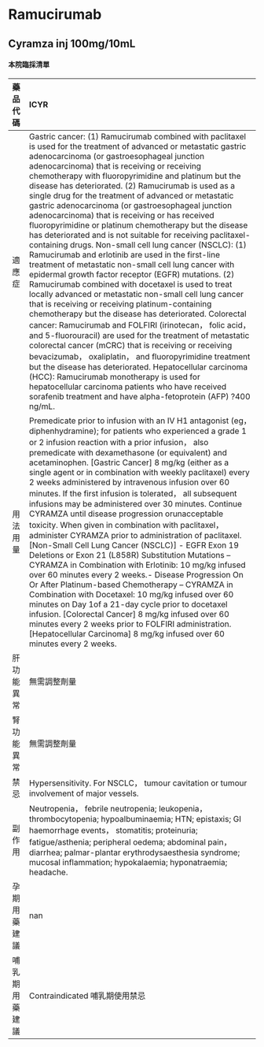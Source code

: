 # Ramucirumab

## Cyramza inj 100mg/10mL

#### 本院臨採清單

| 藥品代碼       | ICYR                                                                                                                                                                                                                                                                                                                                                                                                                                                                                                                                                                                                                                                                                                                                                                                                                                                                                                                                                                                                                                                                                                                                                                                                                                                                                                                                                                                                                                                                                                                                                   |
|:---------------|:-------------------------------------------------------------------------------------------------------------------------------------------------------------------------------------------------------------------------------------------------------------------------------------------------------------------------------------------------------------------------------------------------------------------------------------------------------------------------------------------------------------------------------------------------------------------------------------------------------------------------------------------------------------------------------------------------------------------------------------------------------------------------------------------------------------------------------------------------------------------------------------------------------------------------------------------------------------------------------------------------------------------------------------------------------------------------------------------------------------------------------------------------------------------------------------------------------------------------------------------------------------------------------------------------------------------------------------------------------------------------------------------------------------------------------------------------------------------------------------------------------------------------------------------------------|
| 適應症         | Gastric cancer: (1) Ramucirumab combined with paclitaxel is used for the treatment of advanced or metastatic gastric adenocarcinoma (or gastroesophageal junction adenocarcinoma) that is receiving or receiving chemotherapy with fluoropyrimidine and platinum but the disease has deteriorated. (2) Ramucirumab is used as a single drug for the treatment of advanced or metastatic gastric adenocarcinoma (or gastroesophageal junction adenocarcinoma) that is receiving or has received fluoropyrimidine or platinum chemotherapy but the disease has deteriorated and is not suitable for receiving paclitaxel-containing drugs. Non-small cell lung cancer (NSCLC): (1) Ramucirumab and erlotinib are used in the first-line treatment of metastatic non-small cell lung cancer with epidermal growth factor receptor (EGFR) mutations. (2) Ramucirumab combined with docetaxel is used to treat locally advanced or metastatic non-small cell lung cancer that is receiving or receiving platinum-containing chemotherapy but the disease has deteriorated. Colorectal cancer: Ramucirumab and FOLFIRI (irinotecan， folic acid， and 5-fluorouracil) are used for the treatment of metastatic colorectal cancer (mCRC) that is receiving or receiving bevacizumab， oxaliplatin， and fluoropyrimidine treatment but the disease has deteriorated. Hepatocellular carcinoma (HCC): Ramucirumab monotherapy is used for hepatocellular carcinoma patients who have received sorafenib treatment and have alpha-fetoprotein (AFP) ?400 ng/mL. |
| 用法用量       | Premedicate prior to infusion with an IV H1 antagonist (eg， diphenhydramine); for patients who experienced a grade 1 or 2 infusion reaction with a prior infusion， also premedicate with dexamethasone (or equivalent) and acetaminophen. [Gastric Cancer] 8 mg/kg (either as a single agent or in combination with weekly paclitaxel) every 2 weeks administered by intravenous infusion over 60 minutes. If the first infusion is tolerated， all subsequent infusions may be administered over 30 minutes. Continue CYRAMZA until disease progression orunacceptable toxicity. When given in combination with paclitaxel， administer CYRAMZA prior to administration of paclitaxel. [Non-Small Cell Lung Cancer (NSCLC)] - EGFR Exon 19 Deletions or Exon 21 (L858R) Substitution Mutations – CYRAMZA in Combination with Erlotinib: 10 mg/kg infused over 60 minutes every 2 weeks.- Disease Progression On Or After Platinum-based Chemotherapy – CYRAMZA in Combination with Docetaxel: 10 mg/kg infused over 60 minutes on Day 1of a 21-day cycle prior to docetaxel infusion. [Colorectal Cancer] 8 mg/kg infused over 60 minutes every 2 weeks prior to FOLFIRI administration. [Hepatocellular Carcinoma] 8 mg/kg infused over 60 minutes every 2 weeks.                                                                                                                                                                                                                                                                                  |
| 肝功能異常     | 無需調整劑量                                                                                                                                                                                                                                                                                                                                                                                                                                                                                                                                                                                                                                                                                                                                                                                                                                                                                                                                                                                                                                                                                                                                                                                                                                                                                                                                                                                                                                                                                                                                           |
| 腎功能異常     | 無需調整劑量                                                                                                                                                                                                                                                                                                                                                                                                                                                                                                                                                                                                                                                                                                                                                                                                                                                                                                                                                                                                                                                                                                                                                                                                                                                                                                                                                                                                                                                                                                                                           |
| 禁忌           | Hypersensitivity. For NSCLC， tumour cavitation or tumour involvement of major vessels.                                                                                                                                                                                                                                                                                                                                                                                                                                                                                                                                                                                                                                                                                                                                                                                                                                                                                                                                                                                                                                                                                                                                                                                                                                                                                                                                                                                                                                                                |
| 副作用         | Neutropenia， febrile neutropenia; leukopenia， thrombocytopenia; hypoalbuminaemia; HTN; epistaxis; GI haemorrhage events， stomatitis; proteinuria; fatigue/asthenia; peripheral oedema; abdominal pain， diarrhea; palmar-plantar erythrodysaesthesia syndrome; mucosal inflammation; hypokalaemia; hyponatraemia; headache.                                                                                                                                                                                                                                                                                                                                                                                                                                                                                                                                                                                                                                                                                                                                                                                                                                                                                                                                                                                                                                                                                                                                                                                                                         |
| 孕期用藥建議   | nan                                                                                                                                                                                                                                                                                                                                                                                                                                                                                                                                                                                                                                                                                                                                                                                                                                                                                                                                                                                                                                                                                                                                                                                                                                                                                                                                                                                                                                                                                                                                                    |
| 哺乳期用藥建議 | Contraindicated 哺乳期使用禁忌                                                                                                                                                                                                                                                                                                                                                                                                                                                                                                                                                                                                                                                                                                                                                                                                                                                                                                                                                                                                                                                                                                                                                                                                                                                                                                                                                                                                                                                                                                                         |


